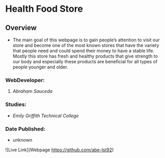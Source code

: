 # Health Food Store

## Overview
* The main goal of this webpage is to gain people’s attention to visit our store and become one of the most known stores that have the variety that people need and could spend their money to have a stable life. Mostly this store has fresh and healthy products that give strength to our body and especially these products are beneficial for all types of people younger and older. 

### WebDeveloper: 
1. _Abraham Sauceda_ 

### Studies: 
* _Emily Griffith Technical College_ 

### Date Published:
* unknown

 ![Live Link](Webpage https://github.com/abe-lst92)
